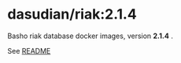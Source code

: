# dasudian/riak:2.1.4

Basho riak database docker images, version **2.1.4** .  

See [README](../README.md)  
